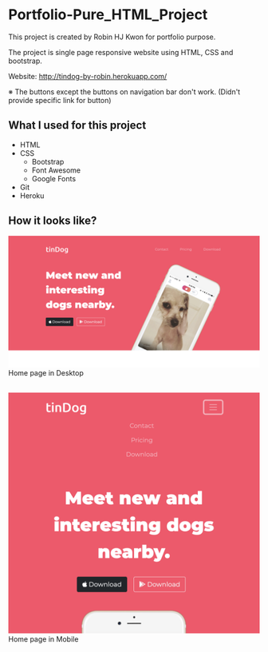 # Portfolio-Pure_HTML_Project

This project is created by Robin HJ Kwon for portfolio purpose.

The project is single page responsive website using HTML, CSS and bootstrap.

Website: http://tindog-by-robin.herokuapp.com/

※ The buttons except the buttons on navigation bar don't work. (Didn't provide specific link for button)

## What I used for this project

- HTML
- CSS
  - Bootstrap
  - Font Awesome
  - Google Fonts
- Git
- Heroku

## How it looks like?

![Desktop Preview](https://github.com/Robin-the-dev/Portfolio-Pure_HTML_Project/blob/main/README_IMEAGE/Desktop.png?raw=true)
<br />Home page in Desktop<br />
<br />

![Mobile Preview](https://github.com/Robin-the-dev/Portfolio-Pure_HTML_Project/blob/main/README_IMEAGE/Mobile.png?raw=true)
<br />Home page in Mobile<br />
<br />
